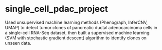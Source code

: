 # single_cell_pdac_project
Used unsupervised machine learning methods (Phenograph, InferCNV, UMAP) to detect tumor clones of pancreatic ductal adenocarcinoma cells in a single-cell RNA-Seq dataset, then built a supervised machine learning (SVM with stochastic gradient descent) algorithm to identify clones on unseen data.
